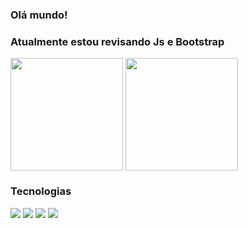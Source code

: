 ### Olá mundo!

### Atualmente estou revisando Js e Bootstrap

<div style="display:inline-block">
  <img align="center" height="180em" src="https://github-readme-stats.vercel.app/api?username=messiashub&show_icons=true&theme=blueberry"/>  
  <img align="center" height="180em" src="https://github-readme-stats.vercel.app/api/top-langs/?username=messiashub&layout=compact&langs_count=16&theme=blueberry"/>
</div>

### Tecnologias
<div>
  <img src="https://img.shields.io/badge/HTML5-E34F26?style=for-the-badge&logo=html5&logoColor=white"/>
  <img src="https://img.shields.io/badge/CSS3-1572B6?style=for-the-badge&logo=css3&logoColor=white"/>
  <img src="https://img.shields.io/badge/Bootstrap-563D7C?style=for-the-badge&logo=bootstrap&logoColor=white"/>
  <img src="https://img.shields.io/badge/JavaScript-F7DF1E?style=for-the-badge&logo=javascript&logoColor=black"/>
</div>
  


<!--
**messiashub/messiashub** is a ✨ _special_ ✨ repository because its `README.md` (this file) appears on your GitHub profile.

Here are some ideas to get you started:

- 🔭 I’m currently working on ...
- 🌱 I’m currently learning ...
- 👯 I’m looking to collaborate on ...
- 🤔 I’m looking for help with ...
- 💬 Ask me about ...
- 📫 How to reach me: ...
- 😄 Pronouns: ...
- ⚡ Fun fact: ...
-->
